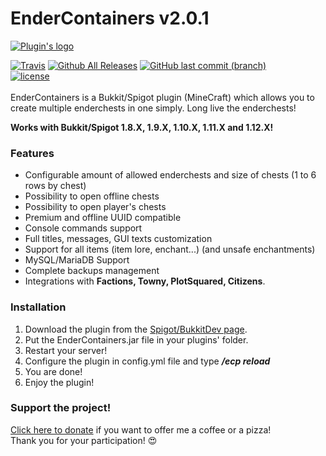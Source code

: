 # EnderContainers v2.0.1
[![Plugin's logo](https://www.spigotmc.org/attachments/logo-png.25339/)](https://www.spigotmc.org/resources/endercontainers-1-8-x-to-1-10-x.4750/)

[![Travis](https://img.shields.io/travis/utarwyn/EnderContainers.svg?style=flat-square)](https://travis-ci.org/utarwyn/EnderContainers) [![Github All Releases](https://img.shields.io/badge/dynamic/json.svg?label=Spigot%20downloads&colorB=ff69b4&prefix=&suffix=&query=$.downloads&uri=https%3A%2F%2Fapi.spiget.org%2Fv2%2Fresources%2F4750&style=flat-square)](https://www.spigotmc.org/resources/endercontainers-1-8-x-to-1-10-x.4750/) [![GitHub last commit (branch)](https://img.shields.io/github/last-commit/utarwyn/endercontainers/master.svg?style=flat-square)](https://github.com/utarwyn/EnderContainers/commits/master) \
[![license](https://img.shields.io/github/license/utarwyn/endercontainers.svg?style=flat-square)](https://github.com/utarwyn/EnderContainers/blob/master/LICENSE) \
\
EnderContainers is a Bukkit/Spigot plugin (MineCraft) which allows you to create multiple enderchests in one simply.
Long live the enderchests!

**Works with Bukkit/Spigot 1.8.X, 1.9.X, 1.10.X, 1.11.X and 1.12.X!**


### Features

 - Configurable amount of allowed enderchests and size of chests (1 to 6 rows by chest)
 - Possibility to open offline chests
 - Possibility to open player's chests
 - Premium and offline UUID compatible
 - Console commands support
 - Full titles, messages, GUI texts customization
 - Support for all items (item lore, enchant...) (and unsafe enchantments)
 - MySQL/MariaDB Support
 - Complete backups management
 - Integrations with **Factions, Towny, PlotSquared, Citizens**.


### Installation

 1. Download the plugin from the [Spigot/BukkitDev page](https://www.spigotmc.org/resources/endercontainers-1-8-x-to-1-10-x.4750/).
 2. Put the EnderContainers.jar file in your plugins' folder.
 3. Restart your server!
 4. Configure the plugin in config.yml file and type ***/ecp reload***
 5. You are done!
 6. Enjoy the plugin!


 ### Support the project!
 
[Click here to donate](https://www.tipeeestream.com/utarwyn/donation) if you want to offer me a coffee or a pizza! \
Thank you for your participation! :heart_eyes: